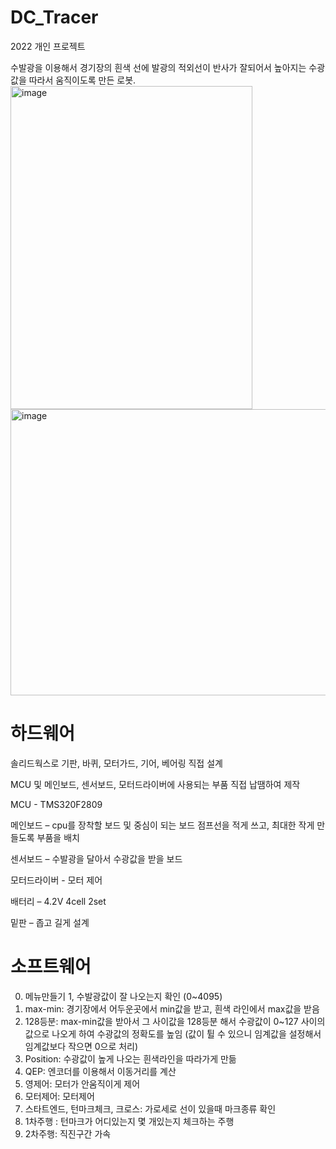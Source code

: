 # DC_Tracer
2022 개인 프로젝트

수발광을 이용해서 경기장의 흰색 선에 발광의 적외선이 반사가 잘되어서 높아지는 수광값을 따라서 움직이도록 만든 로봇.
<img width="387" height="517" alt="image" src="https://github.com/user-attachments/assets/fa03974a-c2dc-4ae2-a4c3-a0472be90d28" />
<img width="1039" height="458" alt="image" src="https://github.com/user-attachments/assets/bc5d3ae2-6959-424d-9f4c-2edce531ae50" />

# 하드웨어
솔리드웍스로 기판, 바퀴, 모터가드, 기어, 베어링 직접 설계

MCU 및 메인보드, 센서보드, 모터드라이버에 사용되는 부품 직접 납땜하여 제작

MCU - TMS320F2809

메인보드 – cpu를 장착할 보드 및 중심이 되는 보드 점프선을 적게 쓰고, 최대한 작게 만들도록 부품을 배치

센서보드 – 수발광을 달아서 수광값을 받을 보드

모터드라이버 - 모터 제어

배터리 – 4.2V  4cell 2set

밑판 – 좁고 길게 설계

# 소프트웨어
0. 메뉴만들기
1, 수발광값이 잘 나오는지 확인 (0~4095)
2. max-min: 경기장에서 어두운곳에서 min값을 받고, 흰색 라인에서 max값을 받음 
3. 128등분: max-min값을 받아서 그 사이값을 128등분 해서 수광값이 0~127 사이의 값으로 나오게 하여 수광값의 정확도를 높임  (값이 튈 수 있으니 임계값을 설정해서 임계값보다 작으면 0으로 처리)
4. Position: 수광값이 높게 나오는 흰색라인을 따라가게 만듦 
5. QEP: 엔코더를 이용해서 이동거리를 계산
6. 영제어: 모터가 안움직이게 제어
7. 모터제어: 모터제어
8. 스타트엔드, 턴마크체크, 크로스: 가로세로 선이 있을때 마크종류 확인 
9. 1차주행 : 턴마크가 어디있는지 몇 개있는지 체크하는 주행
10. 2차주행: 직진구간 가속

